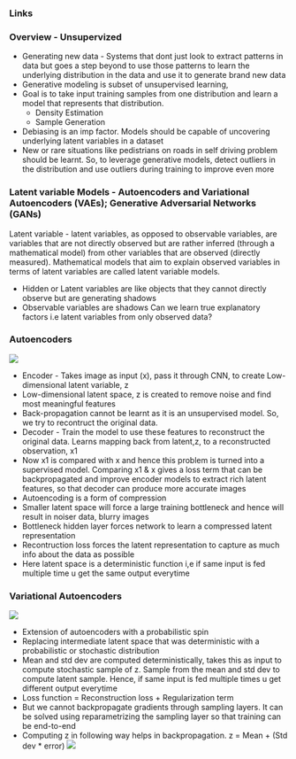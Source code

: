 ### Links


### Overview - Unsupervized
* Generating new data - Systems that dont just look to extract patterns in data but goes a step beyond to use those patterns to learn the underlying distribution in the data and use it to generate brand new data
* Generative modeling is subset of unsupervised learning, 
* Goal is to take input training samples from one distribution and learn a model that represents that distribution. 
  * Density Estimation 
  * Sample Generation 
* Debiasing is an imp factor. Models should be capable of uncovering underlying latent variables in a dataset
* New or rare situations like pedistrians on roads in self driving problem should be learnt. So, to leverage generative models, detect outliers in the distribution and use outliers during training to improve even more

### Latent variable Models - Autoencoders and Variational Autoencoders (VAEs); Generative Adversarial Networks (GANs)
Latent variable - latent variables, as opposed to observable variables, are variables that are not directly observed but are rather inferred (through a mathematical model) from other variables that are observed (directly measured). Mathematical models that aim to explain observed variables in terms of latent variables are called latent variable models. 
* Hidden or Latent variables are like objects that they cannot directly observe but are generating shadows
* Observable variables are shadows
Can we learn true explanatory factors i.e latent variables from only observed data?

### Autoencoders
![](https://blog.keras.io/img/ae/autoencoder_schema.jpg) <br/>
* Encoder - Takes image as input (x), pass it through CNN, to create Low-dimensional latent variable, z
* Low-dimensional latent space, z is created to remove noise and find most meaningful features
* Back-propagation cannot be learnt as it is an unsupervised model. So, we try to recontruct the original data. 
* Decoder - Train the model to use these features to reconstruct the original data. Learns mapping back from latent,z, to a reconstructed observation, x1
* Now x1 is compared with x and hence this problem is turned into a supervised model. Comparing x1 & x gives a loss term that can be backpropagated and improve encoder models to extract rich latent features, so that decoder can produce more accurate images
* Autoencoding is a form of compression
* Smaller latent space will force a large training bottleneck and hence will result in noiser data, blurry images
* Bottleneck hidden layer forces network to learn a compressed latent representation
* Recontruction loss forces the latent representation to capture as much info about the data as possible
* Here latent space is a deterministic function i,e if same input is fed multiple time u get the same output everytime

### Variational Autoencoders
![](https://cdn-images-1.medium.com/max/1600/1*D4hg5tL1LOGI2QJdG9zQ3w.jpeg)
* Extension of autoencoders with a probabilistic spin
* Replacing intermediate latent space that was deterministic with a probabilistic or stochastic distribution
* Mean and std dev are computed deterministically, takes this as input to compute stochastic sample of z. Sample from the mean and std dev to compute latent sample. Hence, if same input is fed multiple times u get different output everytime
* Loss function = Reconstruction loss + Regularization term
* But we cannot backpropagate gradients through sampling layers. It can be solved using reparametrizing the sampling layer so that training can be end-to-end
* Computing z in following way helps in backpropagation. z = Mean + (Std dev * error)
![](https://i.stack.imgur.com/TzX3I.png)







